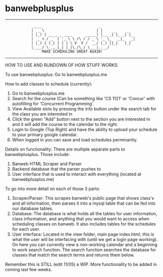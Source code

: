 # banwebplusplus
------------------------------------------------------------------------------------------
                 ____                          _                
                |  _ \                        | |     _     _   
                | |_) | __ _ _ ____      _____| |__ _| |_ _| |_ 
                |  _ < / _` | '_ \ \ /\ / / _ \ '_ \_   _|_   _|
                | |_) | (_| | | | \ V  V /  __/ |_) ||_|   |_|  
                |____/ \__,_|_| |_|\_/\_/ \___|_.__/            
                     MAKE SCHEDULING GREAT AGAIN!                                           
------------------------------------------------------------------------------------------                                                 

HOW TO USE AND RUNDOWN OF HOW STUFF WORKS:

To use banwebplusplus:
Go to banwebplusplus.me

How to add classes to schedule (currently):
1. Go to banwebplusplus.me
2. Search for the course (Can be something like 'CS 1121' or 'Concur' with autofilling for 'Concurrent Programming'.
3. View Available slots by pressing the info button under the search tab for the class you are interested in
4. Click the green "Add" button next to the section you are interested in and it will add the course to the calendar to the right.
5. Login to Google (Top Right) and have the ability to upload your schedule to your primary google calendar.
6. When logged in you can save and load schedules perminantly.

Details on functionality:
There are multiple separate parts to banwebplusplus. Those include:
1. Banweb HTML Scraper and Parser
2. Backend database that the parser pushes to
3. User interface that is used to interact with everything (located at banwebplusplus.me)

To go into more detail on each of those 3 parts:
1. Scraper/Parser:
  This scrapes banweb's public page that shows class's and all information, then parses it into a mysql table that can be fed into our database tables. 
2. Database:
  The database is what holds all the tables for user information, class information, and anything that you would want to access when scheduling classes on banweb. It also includes tables for the schedules for each user.
3. User interface:
  Located in the view folder, main page index.html, this is what the user will be interfacing with (until we get a login page working). On here you can currently view a non-working calendar and a beginning to work search function. The search function searches the database for classes that match the search terms and returns them below. 
  
Remember this is STILL (edit 11/05) a WIP. More functionality to be added in coming last few weeks. 
